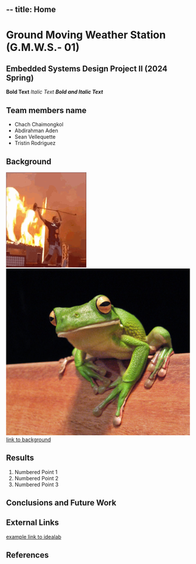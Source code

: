 --
title: Home
---

# Ground Moving Weather Station (G.M.W.S.- 01)

## Embedded Systems Design Project II (2024 Spring) 

**Bold Text**
_Italic Text_
**_Bold and Italic Text_**

## Team members name 

* Chach Chaimongkol
* Abdirahman Aden
* Sean Vellequette
* Tristin Rodriguez

## Background

![image caption](travis-scott-fire.gif)
![image caption](tree_frog.jpg)
[link to background](/background)

## Results

1. Numbered Point 1
1. Numbered Point 2
1. Numbered Point 3

## Conclusions and Future Work

## External Links

[example link to idealab](https://idealab.asu.edu)


## References
